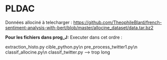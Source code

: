 ﻿# PLDAC
 Données allociné à telecharger :
 https://github.com/TheophileBlard/french-sentiment-analysis-with-bert/blob/master/allocine_dataset/data.tar.bz2
 
 **Pour les fichiers dans prog_J:**
 Executer dans cet ordre :
 
 extraction_histo.py
 cible_python.py\n
 pre_process_twitter1.py\n
 classif_allocine.py\n
 classif_twitter.py  --> trop long
 
